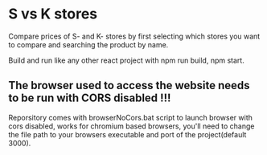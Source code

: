 # S vs K stores
Compare prices of S- and K- stores by first selecting which stores you want to compare and searching the product by name.

Build and run like any other react project with npm run build, npm start.

## The browser used to access the website needs to be run with CORS disabled !!!
Reporsitory comes with browserNoCors.bat script to launch browser with cors disabled, works for chromium based browsers, you'll need to change the file path to your browsers executable and port of the project(default 3000).

